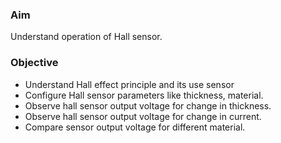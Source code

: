 ### Aim 
Understand operation of Hall sensor.

### Objective  
- Understand Hall effect principle and its use sensor
- Configure Hall sensor parameters like thickness, material. 
- Observe hall sensor output voltage for change in thickness.
- Observe hall sensor output voltage for change in current.
- Compare sensor output voltage for different material.


